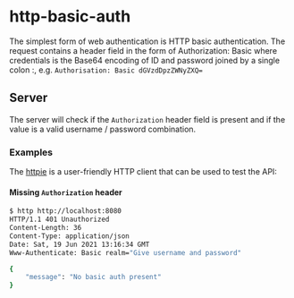 # http-basic-auth

The simplest form of web authentication is HTTP basic authentication. The request contains a header field in the form of Authorization: Basic <credentials> where credentials is the Base64 encoding of ID and password joined by a single colon :, e.g. `Authorisation: Basic dGVzdDpzZWNyZXQ=`

## Server
    
The server will check if the `Authorization` header field is present and if the value is a valid username / password combination.

### Examples
 
The [httpie](https://httpie.io/) is a user-friendly HTTP client that can be used to test the API:

#### Missing `Authorization` header

```bash
$ http http://localhost:8080
HTTP/1.1 401 Unauthorized
Content-Length: 36
Content-Type: application/json
Date: Sat, 19 Jun 2021 13:16:34 GMT
Www-Authenticate: Basic realm="Give username and password"

{
    "message": "No basic auth present"
}

```
